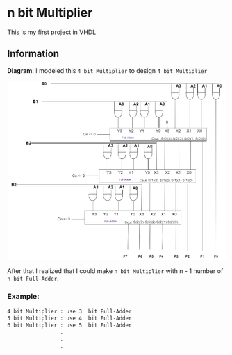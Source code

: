 # n bit Multiplier
This is my first project in VHDL
## Information
**Diagram**: 
I modeled this `4 bit Multiplier` to design `4 bit Multiplier`

![Diagram](./Picture/4_bit_Multiplier%20(1).jpg)

After that I realized that I could make `n bit Multiplier` with n - 1 number of `n bit Full-Adder`.

### Example: 
```text
4 bit Multiplier : use 3  bit Full-Adder
5 bit Multiplier : use 4  bit Full-Adder
6 bit Multiplier : use 5  bit Full-Adder
                 .
                 .
                 .
```